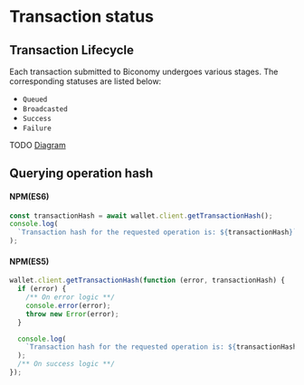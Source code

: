 # Transaction status

## Transaction Lifecycle

Each transaction submitted to Biconomy undergoes various stages. The corresponding statuses are listed below:

- `Queued`
- `Broadcasted`
- `Success`
- `Failure`

TODO
[Diagram](...)

## Querying operation hash

<!-- tabs:start -->

#### **NPM(ES6)**

```js
const transactionHash = await wallet.client.getTransactionHash();
console.log(
  `Transaction hash for the requested operation is: ${transactionHash}`
);
```

#### **NPM(ES5)**

```js
wallet.client.getTransactionHash(function (error, transactionHash) {
  if (error) {
    /** On error logic **/
    console.error(error);
    throw new Error(error);
  }

  console.log(
    `Transaction hash for the requested operation is: ${transactionHash}`
  );
  /** On success logic **/
});
```

<!-- tabs:end -->
